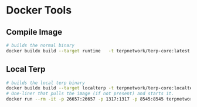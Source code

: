 # Docker Tools

## Compile Image
```sh
# builds the normal binary
docker buildx build --target runtime   -t terpnetwork/terp-core:latest .
```
## Local Terp
```sh
# builds the local terp binary 
docker buildx build --target localterp -t terpnetwork/terp-core:localterp --load  .
# One‑liner that pulls the image (if not present) and starts it.
docker run --rm -it -p 26657:26657 -p 1317:1317 -p 8545:8545 terpnetwork/terp-core:localterp
```



